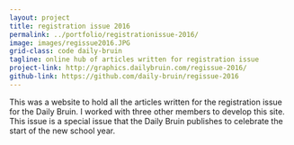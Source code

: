 ```yaml
---
layout: project
title: registration issue 2016
permalink: ../portfolio/registrationissue-2016/
image: images/regissue2016.JPG
grid-class: code daily-bruin
tagline: online hub of articles written for registration issue
project-link: http://graphics.dailybruin.com/regissue-2016/
github-link: https://github.com/daily-bruin/regissue-2016
---
```


This was a website to hold all the articles written for the registration issue for the Daily Bruin. I worked with three
other members to develop this site. This issue is a special issue that the Daily Bruin publishes to celebrate the start
of the new school year.